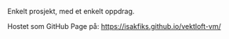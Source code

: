 Enkelt prosjekt, med et enkelt oppdrag.

Hostet som GitHub Page på:
https://isakfiks.github.io/vektloft-vm/
